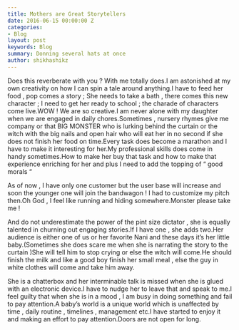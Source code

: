 ```yaml
---
title: Mothers are Great Storytellers
date: 2016-06-15 00:00:00 Z
categories:
- Blog
layout: post
keywords: Blog
summary: Donning several hats at once
author: shikhashikz
---
```


Does this reverberate with you ? With me totally does.I am astonished at my own creativity on how I can spin a tale around anything.I have to feed her food , pop comes a story ; She needs to take a bath , there comes this new character ; I need to get her ready to school ; the charade of characters come live.WOW ! We are so creative.I am never alone with my daughter when we are engaged in daily chores.Sometimes , nursery rhymes give me company or that BIG MONSTER who is lurking behind the curtain or the witch with the big nails and open hair who will eat her in no second if she does not finish her food on time.Every task does become a marathon and I have to make it interesting for her.My professional skills does come in handy sometimes.How to make her buy that task and how to make that experience enriching for her and plus I need to add the topping of “ good morals “

As of now , I have only one customer but the user base will increase and soon the younger one will join the bandwagon ! I had to customize my pitch then.Oh God , I feel like running and hiding somewhere.Monster please take me !

And do not underestimate the power of the pint size dictator , she is equally talented in churning out engaging stories.If I have one , she adds two.Her audience is either one of us or her favorite Nani and these days it’s her little baby.(Sometimes she does scare me when she is narrating the story to the curtain )She will tell him to stop crying or else the witch will come.He should finish the milk and like a good boy finish her small meal , else the guy in white clothes will come and take him away.

She is a chatterbox and her interminable talk is missed when she is glued with an electronic device.I have to nudge her to leave that and speak to me.I feel guilty that when she is in a mood , I am busy in doing something and fail to pay attention.A baby’s world is a unique world which is unaffected by time , daily routine , timelines , management etc.I have started to enjoy it and making an effort to pay attention.Doors are not open for long.


